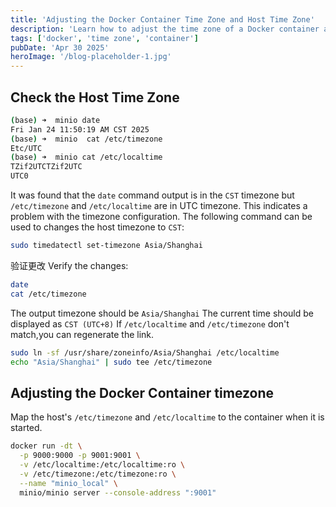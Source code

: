```yaml
---
title: 'Adjusting the Docker Container Time Zone and Host Time Zone'
description: 'Learn how to adjust the time zone of a Docker container and the host system to ensure they are in sync.'
tags: ['docker', 'time zone', 'container']
pubDate: 'Apr 30 2025'
heroImage: '/blog-placeholder-1.jpg'
---
```


## Check the Host Time Zone

```bash
(base) ➜  minio date
Fri Jan 24 11:50:19 AM CST 2025
(base) ➜  minio  cat /etc/timezone 
Etc/UTC
(base) ➜  minio cat /etc/localtime
TZif2UTCTZif2UTC
UTC0
```

It was found that the `date` command output is in the `CST` timezone but `/etc/timezone` and `/etc/localtime` are in UTC timezone. This indicates a problem with the timezone configuration. The following command can be used to changes the host timezone to `CST`:

```bash
sudo timedatectl set-timezone Asia/Shanghai
```

验证更改
Verify the changes:

```bash
date
cat /etc/timezone
```
The output timezone should be `Asia/Shanghai`
The current time should be displayed as `CST (UTC+8)`
If `/etc/localtime` and `/etc/timezone` don't match,you can regenerate the link.

```bash
sudo ln -sf /usr/share/zoneinfo/Asia/Shanghai /etc/localtime
echo "Asia/Shanghai" | sudo tee /etc/timezone
```
## Adjusting the Docker Container timezone

Map the host's `/etc/timezone` and `/etc/localtime` to the container when it is started.
```bash
docker run -dt \
  -p 9000:9000 -p 9001:9001 \
  -v /etc/localtime:/etc/localtime:ro \
  -v /etc/timezone:/etc/timezone:ro \
  --name "minio_local" \
  minio/minio server --console-address ":9001"
```